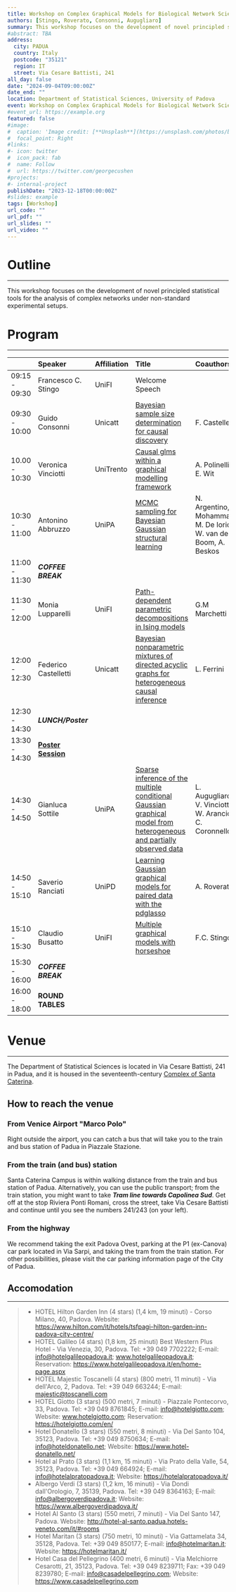 ```yaml
---
title: Workshop on Complex Graphical Models for Biological Network Science
authors: [Stingo, Roverato, Consonni, Augugliaro]
summary: This workshop focuses on the development of novel principled statistical tools for the analysis of complex networks under non-standard experimental setups.
#abstract: TBA
address:
  city: PADUA
  country: Italy
  postcode: "35121"
  region: IT
  street: Via Cesare Battisti, 241
all_day: false
date: "2024-09-04T09:00:00Z"
date_end: ""
location: Department of Statistical Sciences, University of Padova
event: Workshop on Complex Graphical Models for Biological Network Science
#event_url: https://example.org
featured: false
#image:
#  caption: 'Image credit: [**Unsplash**](https://unsplash.com/photos/bzdhc5b3Bxs)'
#  focal_point: Right
#links:
#- icon: twitter
#  icon_pack: fab
#  name: Follow
#  url: https://twitter.com/georgecushen
#projects:
#- internal-project
publishDate: "2023-12-18T00:00:00Z"
#slides: example
tags: [Workshop]
url_code: ""
url_pdf: ""
url_slides: ""
url_video: ""
---
```


# Outline
---
This workshop focuses on the development of novel principled statistical tools for the analysis of complex networks under non-standard experimental setups.

# Program
---
|               | **Speaker**         | **Affiliation**     | **Title**                  | **Coauthors**               |
|:--------------|:--------------------|:--------------------|:---------------------------|:----------------------------|
| 09:15 - 09:30 | Francesco C. Stingo | UniFI | Welcome Speech |                             |
| 09:30 - 10:00 | Guido Consonni      | Unicatt             | [Bayesian sample size determination for causal discovery](https://main--combiners.netlify.app/publication/conference-paper/04-workshop/1.consonni/) | F. Castelletti |
| 10.00 - 10:30 | Veronica Vinciotti  | UniTrento           | [Causal glms within a graphical modelling framework](https://main--combiners.netlify.app/publication/conference-paper/04-workshop/2.vinciotti/) | A. Polinelli, E. Wit |
| 10:30 - 11:00 | Antonino Abbruzzo   | UniPA               | [MCMC sampling for Bayesian Gaussian structural learning](https://main--combiners.netlify.app/publication/conference-paper/04-workshop/3.abbruzzo/) | N. Argentino, R. Mohammadi, M. De Iorio, W. van den Boom, A. Beskos |
| 11:00 - 11:30 | ***COFFEE BREAK***  |                     |                            |                             |
| 11:30 - 12:00 | Monia Lupparelli    | UniFI               | [Path-dependent parametric decompositions in Ising models](https://main--combiners.netlify.app/publication/conference-paper/04-workshop/4.lupparelli/) | G.M Marchetti |
| 12:00 - 12:30 | Federico Castelletti| Unicatt             | [Bayesian nonparametric mixtures of directed acyclic graphs for heterogeneous causal inference](https://main--combiners.netlify.app/publication/conference-paper/04-workshop/5.castelletti/) | L. Ferrini |
| 12:30 - 14:30 | ***LUNCH/Poster***  |                     |                            |                             |
| 13:30 - 14:30 | [**Poster Session**](https://combiners.netlify.app/talk/poster-session-of-the-workshop-on-complex-graphical-models-for-biological-network-science/)  |                     |                            |                             |
| 14:30 - 14:50 | Gianluca Sottile    | UniPA               | [Sparse inference of the multiple conditional Gaussian graphical model from heterogeneous and partially observed data](https://main--combiners.netlify.app/publication/conference-paper/04-workshop/6.sottile/) | L. Augugliaro, V. Vinciotti, W. Arancio, C. Coronnello |
| 14:50 - 15:10 | Saverio Ranciati    | UniPD               | [Learning Gaussian graphical models for paired data with the pdglasso](https://main--combiners.netlify.app/publication/conference-paper/04-workshop/7.ranciati/) | A. Roverato |
| 15:10 - 15:30 | Claudio Busatto     | UniFI               | [Multiple graphical models with horseshoe](https://main--combiners.netlify.app/publication/conference-paper/04-workshop/8.busatto/) | F.C. Stingo |
| 15:30 - 16:00 | ***COFFEE BREAK***  |                     |                            |                             |
| 16:00 - 18:00 | **ROUND TABLES**    |                     |                            |                             |

# Venue
---
The Department of Statistical Sciences is located in Via Cesare Battisti, 241 in Padua, and it is housed in the seventeenth-century [Complex of Santa Caterina](https://www.stat.unipd.it/futuri-studenti/il-campus-di-santa-caterina).

## How to reach the venue
### From Venice Airport "Marco Polo"
Right outside the airport, you can catch a bus that will take you to the train and bus station of Padua in Piazzale Stazione.

### From the train (and bus) station
Santa Caterina Campus is within walking distance from the train and bus station of Padua. Alternatively, you can use the public transport; from the train station, you might want to take ***Tram line towards Capolinea Sud***. Get off at the stop Riviera Ponti Romani, cross the street, take Via Cesare Battisti and continue until you see the numbers 241/243 (on your left).

### From the highway
We recommend taking the exit Padova Ovest, parking at the P1 (ex-Canova) car park located in Via Sarpi, and taking the tram from the train station. For other possibilities, please visit the car parking information page of the City of Padua.


## Accomodation
---
> - HOTEL Hilton Garden Inn (4 stars) (1,4 km, 19 minuti) - Corso Milano, 40, Padova. Website: https://www.hilton.com/it/hotels/tsfpagi-hilton-garden-inn-padova-city-centre/
> - HOTEL Galileo (4 stars) (1,8 km, 25 minuti) Best Western Plus Hotel - Via Venezia, 30, Padova. Tel: +39 049 7702222; E-mail: info@hotelgalileopadova.it; www.hotelgalileopadova.it; Reservation: https://www.hotelgalileopadova.it/en/home-page.aspx 
> - HOTEL Majestic Toscanelli (4 stars) (800 metri, 11 minuti) - Via dell'Arco, 2, Padova. Tel: +39 049 663244; E-mail: majestic@toscanelli.com
> - HOTEL Giotto (3 stars) (500 metri, 7 minuti) - Piazzale Pontecorvo, 33, Padova. Tel: +39 049 8761845; E-mail: info@hotelgiotto.com; Website: www.hotelgiotto.com; Reservation: https://hotelgiotto.com/en/
> - Hotel Donatello (3 stars) (550 metri, 8 minuti) - Via Del Santo 104, 35123, Padova. Tel: +39 049 8750634; E-mail: info@hoteldonatello.net; Website: https://www.hotel-donatello.net/ 
> - Hotel al Prato (3 stars) (1,1 km, 15 minuti) - Via Prato della Valle, 54, 35123, Padova. Tel: +39 049 664924; E-mail: info@hotelalpratopadova.it; Website: https://hotelalpratopadova.it/
> - Albergo Verdi (3 stars) (1,2 km, 16 minuti) - Via Dondi dall'Orologio, 7, 35139, Padova. Tel: +39 049 8364163; E-mail: info@albergoverdipadova.it; Website: https://www.albergoverdipadova.it/
> - Hotel Al Santo (3 stars) (550 metri, 7 minuti) - Via Del Santo 147, Padova. Website: http://hotel-al-santo.padua.hotels-veneto.com/it/#rooms
> - Hotel Maritan (3 stars) (750 metri, 10 minuti) - Via Gattamelata 34, 35128, Padova. Tel: +39 049 850177; E-mail: info@hotelmaritan.it; Website: https://hotelmaritan.it/
> - Hotel Casa del Pellegrino (400 metri, 6 minuti) - Via Melchiorre Cesarotti, 21, 35123, Padova. Tel: +39 049 8239711; Fax: +39 049 8239780; E-mail: info@casadelpellegrino.com; Website: https://www.casadelpellegrino.com



